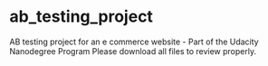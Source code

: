 # ab_testing_project
AB testing project for an e commerce website - Part of the Udacity Nanodegree Program
Please download all files to review properly.


